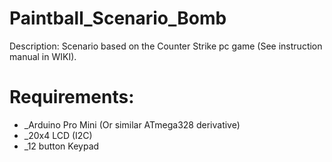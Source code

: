 # Paintball_Scenario_Bomb

Description: 
Scenario based on the Counter Strike pc game (See instruction manual in WIKI).

# Requirements: 
* _Arduino Pro Mini (Or similar ATmega328 derivative)
* _20x4 LCD (I2C)
* _12 button Keypad 

